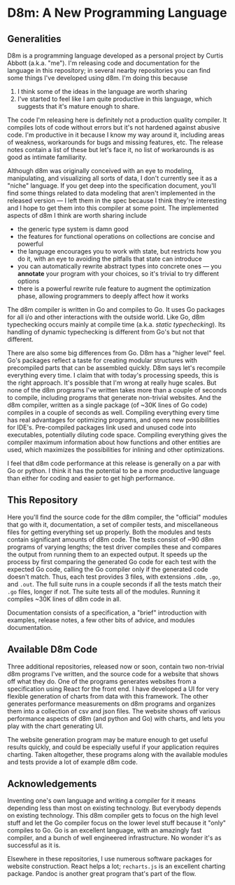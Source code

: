 # D8m: A New Programming Language

## Generalities

D8m is a programming language developed as a personal project by Curtis Abbott (a.k.a. "me"). I'm releasing code and documentation for the language in this repository; in several nearby repositories you can find some things I've developed using d8m. I'm doing this because
1. I think some of the ideas in the language are worth sharing
2. I've started to feel like I am quite productive in this language, which suggests that it's mature enough to share.

The code I'm releasing here is definitely not a production quality compiler. It compiles lots of code without errors but it's not hardened against abusive code. I'm productive in it because I know my way around it, including areas of weakness, workarounds for bugs and missing features, etc. The release notes contain a list of these but let's face it, no list of workarounds is as good as intimate familiarity. 

Although d8m was originally conceived with an eye to modeling, manipulating, and visualizing all sorts of data, I don't currently see it as a "niche" language. If you get deep into the specification document, you'll find some things related to data modeling that aren't implemented in the released version &mdash; I left them in the spec because I think they're interesting and I hope to get them into this compiler at some point. The implemented aspects of d8m I think are worth sharing include

- the generic type system is damn good
- the features for functional operations on collections are concise and powerful
- the language encourages you to work with state, but restricts how you do it, with an eye to avoiding the pitfalls that state can introduce 
-  you can automatically rewrite abstract types into concrete ones &mdash; you __annotate__ your program with your choices, so it's trivial to try different options
- there is a powerful rewrite rule feature to augment the optimization phase, allowing programmers to deeply affect how it works 

The d8m compiler is written in Go and compiles to Go. It uses Go packages for all i/o and other interactions with the outside world. Like Go, d8m typechecking occurs mainly at compile time (a.k.a. _static typechecking_). Its handling of dynamic typechecking is different from Go's but not that different. 

There are also some big differences from Go. D8m has a "higher level" feel. Go's packages reflect a taste for creating modular structures with precompiled parts that can be assembled quickly. D8m says let's recompile everything every time. I claim that with today's processing speeds, this is the right approach. It's possible that I'm wrong at really huge scales. But none of the d8m programs I've written takes more than a couple of seconds to compile, including programs that generate non-trivial websites. And the d8m compiler, written as a single package (of ~30K lines of Go code) compiles in a couple of seconds as well. Compiling everything every time has real advantages for optimizing programs, and opens new possibilities for IDE's. Pre-compiled packages link used and unused code into executables, potentially diluting code space. Compiling everything gives the compiler maximum information about how functions and other entities are used, which maximizes the possibilities for inlining and other optimizations. 

I feel that d8m code performance at this release is generally on a par with Go or python. I think it has the potential to be a more productive language than either for coding and easier to get high performance. 

## This Repository

Here you'll find the source code for the d8m compiler, the "official" modules that go with it, documentation, a set of compiler tests, and miscellaneous files for getting everything set up properly. Both the modules and tests contain significant amounts of d8m code. The tests consist of ~90 d8m programs of varying lengths; the test driver compiles these and compares the output from running them to an expected output. It speeds up the process by first comparing the generated Go code for each test with the expected Go code, calling the Go compiler only if the generated code doesn't match. Thus, each test provides 3 files, with extensions `.d8m`, `.go`, and `.out`. The full suite runs in a couple seconds if all the tests match their `.go` files, longer if not. The suite tests all of the modules. Running it compiles ~30K lines of d8m code in all. 

Documentation consists of a specification, a "brief" introduction with examples, release notes, a few other bits of advice, and modules documentation. 


## Available D8m Code

Three additional repositories, released now or soon, contain two non-trivial d8m programs I've written, and the source code for a website that shows off what they do. One of the programs generates websites from a specification using React for the front end. I have developed a UI for very flexible generation of charts from data with this framework. The other generates performance measurements on d8m programs and organizes them into a collection of csv and json files. The website shows off various performance aspects of d8m (and python and Go) with charts, and lets you play with the chart generating UI.

The website generation program may be mature enough to get useful results quickly, and could be especially useful if your application requires charting. Taken altogether, these programs along with the available modules and tests provide a lot of example d8m code. 

## Acknowledgements

Inventing one's own language and writing a compiler for it means depending less than most on existing technology. But everybody depends on existing technology. This d8m compiler gets to focus on the high level stuff and let the Go compiler focus on the lower level stuff because it "only" compiles to Go. Go is an excellent language, with an amazingly fast compiler, and a bunch of well engineered infrastructure. No wonder it's as successful as it is. 

Elsewhere in these repositories, I use numerous software packages for website construction. React helps a lot; `recharts.js` is an excellent charting package. Pandoc is another great program that's part of the flow.  
